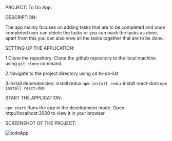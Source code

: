 PROJECT: To Do App.

DESCRIPTION: 

The app mainly focuses on adding tasks that are to be completed and once completed user can delete the tasks or you can mark the tasks as done, apart from this you can also view all the tasks together that are to be done.

SETTING UP THE APPLICATION: 

1.Clone the repository: Clone the github repository to the local machine using `git clone` command.

2.Navigate to the project directory using cd to-do-list

3.Install dependencies: install redux `npm install redux` install react-dom `npm install react-dom` 


START THE APPLICATION:

`npm start`
Runs the app in the development mode.
Open http://localhost:3000 to view it in your browser.

SCREENSHOT OF THE PROJECT:

![todoApp](https://github.com/chirasbanikagt2000/todoList-App/assets/165468003/e83029e9-29ca-42f9-b504-3a80688ff077)


